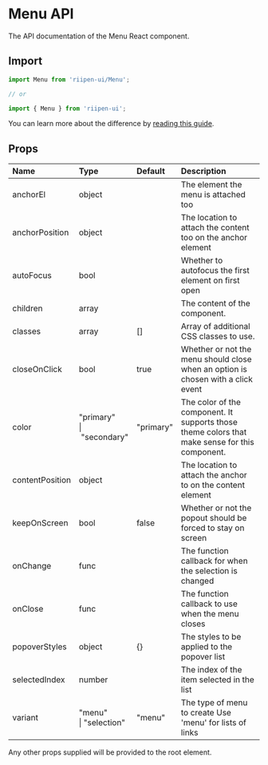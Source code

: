 <!--- This documentation is automatically generated, do not try to edit it. -->

# Menu API

<p class="description">The API documentation of the Menu React component.</p>

## Import

```js
import Menu from 'riipen-ui/Menu';

// or

import { Menu } from 'riipen-ui';
```

You can learn more about the difference by [reading this guide](/guides/bundle-size).

## Props

| Name | Type | Default | Description |
|:-----|:-----|:--------|:------------|
| <span class="prop-name">anchorEl</span> | <span class="prop-type">object</span> |  | The element the menu is attached too |
| <span class="prop-name">anchorPosition</span> | <span class="prop-type">object</span> |  | The location to attach the content too on the anchor element |
| <span class="prop-name">autoFocus</span> | <span class="prop-type">bool</span> |  | Whether to autofocus the first element on first open |
| <span class="prop-name">children</span> | <span class="prop-type">array</span> |  | The content of the component. |
| <span class="prop-name">classes</span> | <span class="prop-type">array</span> | <span class="prop-default">[]</span> | Array of additional CSS classes to use. |
| <span class="prop-name">closeOnClick</span> | <span class="prop-type">bool</span> | <span class="prop-default">true</span> | Whether or not the menu should close when an option is chosen with a click event |
| <span class="prop-name">color</span> | <span class="prop-type">"primary"<br>&#124;&nbsp;"secondary"</span> | <span class="prop-default">"primary"</span> | The color of the component. It supports those theme colors that make sense for this component. |
| <span class="prop-name">contentPosition</span> | <span class="prop-type">object</span> |  | The location to attach the anchor to on the content element |
| <span class="prop-name">keepOnScreen</span> | <span class="prop-type">bool</span> | <span class="prop-default">false</span> | Whether or not the popout should be forced to stay on screen |
| <span class="prop-name">onChange</span> | <span class="prop-type">func</span> |  | The function callback for when the selection is changed |
| <span class="prop-name">onClose</span> | <span class="prop-type">func</span> |  | The function callback to use when the menu closes |
| <span class="prop-name">popoverStyles</span> | <span class="prop-type">object</span> | <span class="prop-default">{}</span> | The styles to be applied to the popover list |
| <span class="prop-name">selectedIndex</span> | <span class="prop-type">number</span> |  | The index of the item selected in the list |
| <span class="prop-name">variant</span> | <span class="prop-type">"menu"<br>&#124;&nbsp;"selection"</span> | <span class="prop-default">"menu"</span> | The type of menu to create Use 'menu' for lists of links |


Any other props supplied will be provided to the root element.